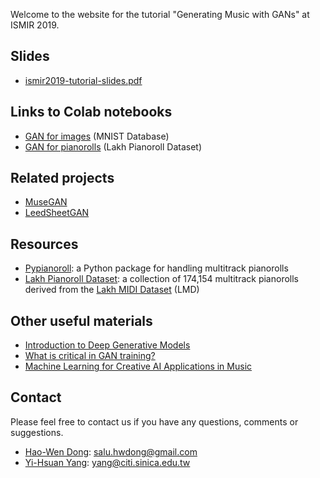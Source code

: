Welcome to the website for the tutorial "Generating Music with GANs" at ISMIR 2019.

## Slides

- [ismir2019-tutorial-slides.pdf](pdf/ismir2019-tutorial-slides.pdf)

## Links to Colab notebooks

- [GAN for images](https://colab.research.google.com/drive/1Cnq9z3QvxIsVntlXKjPjbwttxeDH47Xl) (MNIST Database)
- [GAN for pianorolls](https://colab.research.google.com/drive/1WrFtqo5LW8QfhiuhHmge9QLexWwS2BcM) (Lakh Pianoroll Dataset)

## Related projects

- [MuseGAN](https://github.com/salu133445/musegan)
- [LeedSheetGAN](https://liuhaumin.github.io/LeadsheetArrangement/)

## Resources

- [Pypianoroll](https://salu133445.github.io/pypianoroll/): a Python package for handling multitrack pianorolls
- [Lakh Pianoroll Dataset](https://salu133445.github.io/lakh-pianoroll-dataset/): a collection of 174,154 multitrack pianorolls derived from the [Lakh MIDI Dataset](https://colinraffel.com/projects/lmd/) (LMD)

## Other useful materials

- [Introduction to Deep Generative Models](https://www.slideshare.net/HermanDong/introduction-to-deep-generative-models)
- [What is critical in GAN training?](https://www.slideshare.net/HermanDong/what-is-critical-in-gan-training)
- [Machine Learning for Creative AI Applications in Music](https://www.slideshare.net/affige/machine-learning-for-creative-ai-applications-in-music-98639148)

## Contact

Please feel free to contact us if you have any questions, comments or suggestions.

- [Hao-Wen Dong](https://salu133445.github.io/): salu.hwdong@gmail.com
- [Yi-Hsuan Yang](http://mac.citi.sinica.edu.tw/~yang/): yang@citi.sinica.edu.tw
